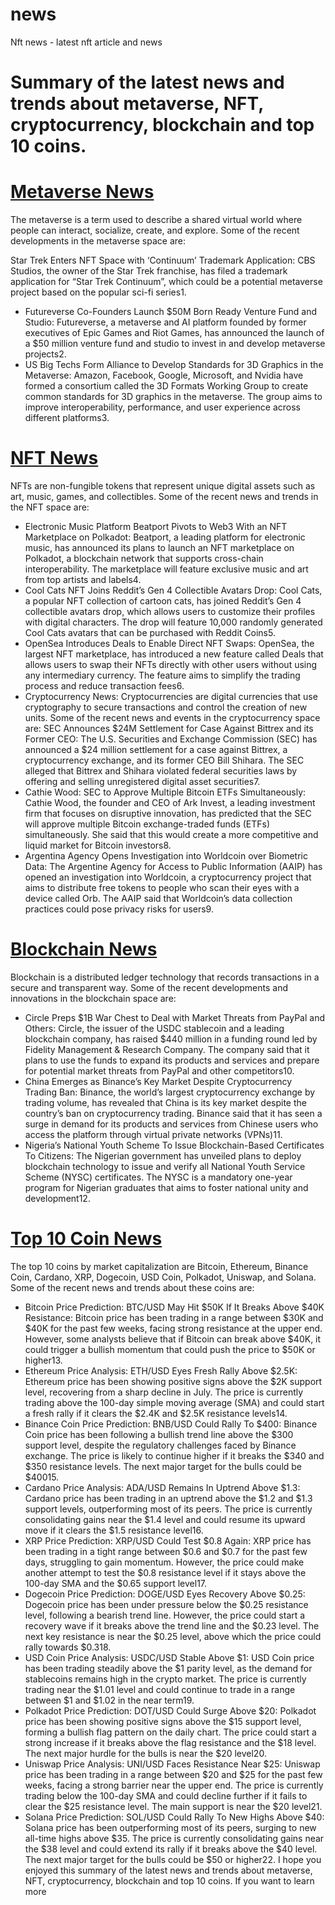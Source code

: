 # news
Nft news - latest nft article and news

# Summary of the latest news and trends about metaverse, NFT, cryptocurrency, blockchain and top 10 coins.

# [Metaverse News](https://landindex.io "Metaverse News") 
The metaverse is a term used to describe a shared virtual world where people can interact, socialize, create, and explore. Some of the recent developments in the metaverse space are:

Star Trek Enters NFT Space with ‘Continuum’ Trademark Application: CBS Studios, the owner of the Star Trek franchise, has filed a trademark application for “Star Trek Continuum”, which could be a potential metaverse project based on the popular sci-fi series1.
- Futureverse Co-Founders Launch $50M Born Ready Venture Fund and Studio: Futureverse, a metaverse and AI platform founded by former executives of Epic Games and Riot Games, has announced the launch of a $50 million venture fund and studio to invest in and develop metaverse projects2.
- US Big Techs Form Alliance to Develop Standards for 3D Graphics in the Metaverse: Amazon, Facebook, Google, Microsoft, and Nvidia have formed a consortium called the 3D Formats Working Group to create common standards for 3D graphics in the metaverse. The group aims to improve interoperability, performance, and user experience across different platforms3.

# [NFT News](https://landindex.io "NFT News")
NFTs are non-fungible tokens that represent unique digital assets such as art, music, games, and collectibles. Some of the recent news and trends in the NFT space are:

- Electronic Music Platform Beatport Pivots to Web3 With an NFT Marketplace on Polkadot: Beatport, a leading platform for electronic music, has announced its plans to launch an NFT marketplace on Polkadot, a blockchain network that supports cross-chain interoperability. The marketplace will feature exclusive music and art from top artists and labels4.
- Cool Cats NFT Joins Reddit’s Gen 4 Collectible Avatars Drop: Cool Cats, a popular NFT collection of cartoon cats, has joined Reddit’s Gen 4 collectible avatars drop, which allows users to customize their profiles with digital characters. The drop will feature 10,000 randomly generated Cool Cats avatars that can be purchased with Reddit Coins5.
- OpenSea Introduces Deals to Enable Direct NFT Swaps: OpenSea, the largest NFT marketplace, has introduced a new feature called Deals that allows users to swap their NFTs directly with other users without using any intermediary currency. The feature aims to simplify the trading process and reduce transaction fees6.
- Cryptocurrency News: Cryptocurrencies are digital currencies that use cryptography to secure transactions and control the creation of new units. Some of the recent news and events in the cryptocurrency space are: SEC Announces $24M Settlement for Case Against Bittrex and its Former CEO: The U.S. Securities and Exchange Commission (SEC) has announced a $24 million settlement for a case against Bittrex, a cryptocurrency exchange, and its former CEO Bill Shihara. The SEC alleged that Bittrex and Shihara violated federal securities laws by offering and selling unregistered digital asset securities7.
- Cathie Wood: SEC to Approve Multiple Bitcoin ETFs Simultaneously: Cathie Wood, the founder and CEO of Ark Invest, a leading investment firm that focuses on disruptive innovation, has predicted that the SEC will approve multiple Bitcoin exchange-traded funds (ETFs) simultaneously. She said that this would create a more competitive and liquid market for Bitcoin investors8.
- Argentina Agency Opens Investigation into Worldcoin over Biometric Data: The Argentine Agency for Access to Public Information (AAIP) has opened an investigation into Worldcoin, a cryptocurrency project that aims to distribute free tokens to people who scan their eyes with a device called Orb. The AAIP said that Worldcoin’s data collection practices could pose privacy risks for users9.

# [Blockchain News](https://landindex.io "Blockchain News")
Blockchain is a distributed ledger technology that records transactions in a secure and transparent way. Some of the recent developments and innovations in the blockchain space are:

- Circle Preps $1B War Chest to Deal with Market Threats from PayPal and Others: Circle, the issuer of the USDC stablecoin and a leading blockchain company, has raised $440 million in a funding round led by Fidelity Management & Research Company. The company said that it plans to use the funds to expand its products and services and prepare for potential market threats from PayPal and other competitors10.
- China Emerges as Binance’s Key Market Despite Cryptocurrency Trading Ban: Binance, the world’s largest cryptocurrency exchange by trading volume, has revealed that China is its key market despite the country’s ban on cryptocurrency trading. Binance said that it has seen a surge in demand for its products and services from Chinese users who access the platform through virtual private networks (VPNs)11.
- Nigeria’s National Youth Scheme To Issue Blockchain-Based Certificates To Citizens: The Nigerian government has unveiled plans to deploy blockchain technology to issue and verify all National Youth Service Scheme (NYSC) certificates. The NYSC is a mandatory one-year program for Nigerian graduates that aims to foster national unity and development12.

# [Top 10 Coin News](https://landindex.io "Top 10 Coin News")
The top 10 coins by market capitalization are Bitcoin, Ethereum, Binance Coin, Cardano, XRP, Dogecoin, USD Coin, Polkadot, Uniswap, and Solana. Some of the recent news and trends about these coins are:

- Bitcoin Price Prediction: BTC/USD May Hit $50K If It Breaks Above $40K Resistance: Bitcoin price has been trading in a range between $30K and $40K for the past few weeks, facing strong resistance at the upper end. However, some analysts believe that if Bitcoin can break above $40K, it could trigger a bullish momentum that could push the price to $50K or higher13.
- Ethereum Price Analysis: ETH/USD Eyes Fresh Rally Above $2.5K: Ethereum price has been showing positive signs above the $2K support level, recovering from a sharp decline in July. The price is currently trading above the 100-day simple moving average (SMA) and could start a fresh rally if it clears the $2.4K and $2.5K resistance levels14.
- Binance Coin Price Prediction: BNB/USD Could Rally To $400: Binance Coin price has been following a bullish trend line above the $300 support level, despite the regulatory challenges faced by Binance exchange. The price is likely to continue higher if it breaks the $340 and $350 resistance levels. The next major target for the bulls could be $40015.
- Cardano Price Analysis: ADA/USD Remains In Uptrend Above $1.3: Cardano price has been trading in an uptrend above the $1.2 and $1.3 support levels, outperforming most of its peers. The price is currently consolidating gains near the $1.4 level and could resume its upward move if it clears the $1.5 resistance level16.
- XRP Price Prediction: XRP/USD Could Test $0.8 Again: XRP price has been trading in a tight range between $0.6 and $0.7 for the past few days, struggling to gain momentum. However, the price could make another attempt to test the $0.8 resistance level if it stays above the 100-day SMA and the $0.65 support level17.
- Dogecoin Price Prediction: DOGE/USD Eyes Recovery Above $0.25: Dogecoin price has been under pressure below the $0.25 resistance level, following a bearish trend line. However, the price could start a recovery wave if it breaks above the trend line and the $0.23 level. The next key resistance is near the $0.25 level, above which the price could rally towards $0.318.
- USD Coin Price Analysis: USDC/USD Stable Above $1: USD Coin price has been trading steadily above the $1 parity level, as the demand for stablecoins remains high in the crypto market. The price is currently trading near the $1.01 level and could continue to trade in a range between $1 and $1.02 in the near term19.
- Polkadot Price Prediction: DOT/USD Could Surge Above $20: Polkadot price has been showing positive signs above the $15 support level, forming a bullish flag pattern on the daily chart. The price could start a strong increase if it breaks above the flag resistance and the $18 level. The next major hurdle for the bulls is near the $20 level20.
- Uniswap Price Analysis: UNI/USD Faces Resistance Near $25: Uniswap price has been trading in a range between $20 and $25 for the past few weeks, facing a strong barrier near the upper end. The price is currently trading below the 100-day SMA and could decline further if it fails to clear the $25 resistance level. The main support is near the $20 level21.
- Solana Price Prediction: SOL/USD Could Rally To New Highs Above $40: Solana price has been outperforming most of its peers, surging to new all-time highs above $35. The price is currently consolidating gains near the $38 level and could extend its rally if it breaks above the $40 level. The next major target for the bulls could be $50 or higher22.
I hope you enjoyed this summary of the latest news and trends about metaverse, NFT, cryptocurrency, blockchain and top 10 coins. If you want to learn more
